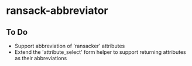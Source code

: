 ransack-abbreviator
===================


## To Do
* Support abbreviation of 'ransacker' attributes
* Extend the 'attribute_select' form helper to support returning attributes as their abbreviations